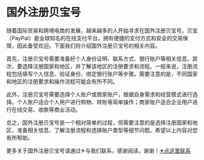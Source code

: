 # 国外注册贝宝号

随着国际贸易和跨境电商的发展，越来越多的人开始寻求在国外注册贝宝号。贝宝（PayPal）是全球知名的在线支付平台，拥有便捷的支付方式和安全的交易保障，因此备受欢迎。下面我们将介绍国外注册贝宝号的相关内容。

首先，注册贝宝号需要准备好个人身份证明、联系方式、银行账户等相关信息。其次，要选择注册国家和地区，并了解该地区的注册要求和流程。一般来说，注册流程包括填写个人信息、验证身份、绑定银行账户等步骤。需要注意的是，不同国家和地区的注册要求和操作流程可能会有所不同。

此外，注册贝宝号需要选择个人账户或商家账户，根据自身需求和经营模式进行选择。个人账户适合个人用户进行购物、转账等简单操作；商家账户适合企业用户进行在线交易、收款等商业活动。

总之，国外注册贝宝号是一个相对简单的过程，但需要注意的是选择注册国家和地区、准备相关信息、了解注册流程和选择账户类型等细节问题。希望以上内容对您有所帮助。

更多关于国外注册贝宝号请通过✈与我们联系，感谢阅读，谢谢！[✈点这里联系](https://gg.k02.cc)